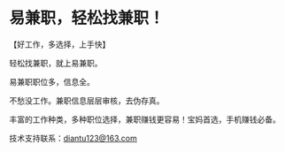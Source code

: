 # 易兼职，轻松找兼职！

【好工作，多选择，上手快】

轻松找兼职，就上易兼职。

易兼职职位多，信息全。

不愁没工作。兼职信息层层审核，去伪存真。

丰富的工作种类，多种职位选择，兼职赚钱更容易！宝妈首选，手机赚钱必备。

技术支持联系：diantu123@163.com
